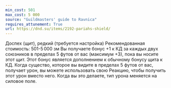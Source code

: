 ```yaml
---
min_cost: 501
max_cost: 5 000
source: "Guildmasters' guide to Ravnica"
requires_attunement: True
url: https://dnd.su/items/2192-pariahs-shield/
---
```


Доспех (щит), редкий (требуется настройка)
Рекомендованная стоимость: 501-5 000 зм
Вы получаете бонус +1 к КД за каждых двух союзников в пределах 5 футов от вас (максимум +3), пока вы носите этот щит. Этот бонус является дополнением к обычному бонусу щита к КД.
Когда существо, которое вы видите в пределах 5 футов от вас, получает урон, вы можете использовать свою Реакцию, чтобы получить этот урон вместо него. Когда вы это делаете, тип урона меняется на силовое поле.
